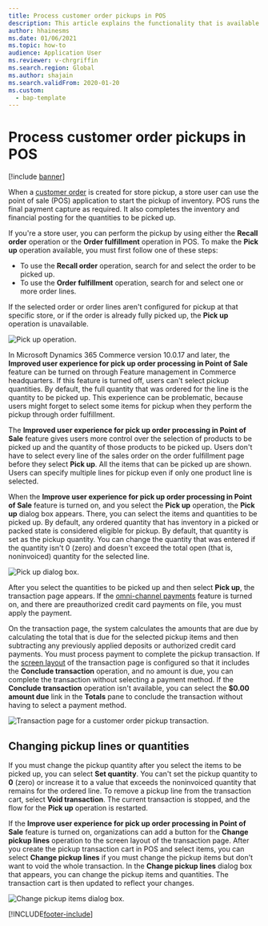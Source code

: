 ```yaml
---
title: Process customer order pickups in POS
description: This article explains the functionality that is available in the point of sale (POS) application for processing customer order pickups.
author: hhainesms
ms.date: 01/06/2021
ms.topic: how-to
audience: Application User
ms.reviewer: v-chrgriffin
ms.search.region: Global
ms.author: shajain
ms.search.validFrom: 2020-01-20
ms.custom: 
  - bap-template
---
```


# Process customer order pickups in POS

[!include [banner](includes/banner.md)]

When a [customer order](customer-orders-overview.md) is created for store pickup, a store user can use the point of sale (POS) application to start the pickup of inventory. POS runs the final payment capture as required. It also completes the inventory and financial posting for the quantities to be picked up.

If you're a store user, you can perform the pickup by using either the **Recall order** operation or the **Order fulfillment** operation in POS. To make the **Pick up** operation available, you must first follow one of these steps:

- To use the **Recall order** operation, search for and select the order to be picked up.
- To use the **Order fulfillment** operation, search for and select one or more order lines.

If the selected order or order lines aren't configured for pickup at that specific store, or if the order is already fully picked up, the **Pick up** operation is unavailable.

![Pick up operation.](media/pickupoperation.png)

In Microsoft Dynamics 365 Commerce version 10.0.17 and later, the **Improved user experience for pick up order processing in Point of Sale** feature can be turned on through Feature management in Commerce headquarters. If this feature is turned off, users can't select pickup quantities. By default, the full quantity that was ordered for the line is the quantity to be picked up. This experience can be problematic, because users might forget to select some items for pickup when they perform the pickup through order fulfillment.

The **Improved user experience for pick up order processing in Point of Sale** feature gives users more control over the selection of products to be picked up and the quantity of those products to be picked up. Users don't have to select every line of the sales order on the order fulfillment page before they select **Pick up**. All the items that can be picked up are shown. Users can specify multiple lines for pickup even if only one product line is selected.

When the **Improve user experience for pick up order processing in Point of Sale** feature is turned on, and you select the **Pick up** operation, the **Pick up** dialog box appears. There, you can select the items and quantities to be picked up. By default, any ordered quantity that has inventory in a picked or packed state is considered eligible for pickup. By default, that quantity is set as the pickup quantity. You can change the quantity that was entered if the quantity isn't 0 (zero) and doesn't exceed the total open (that is, noninvoiced) quantity for the selected line.

![Pick up dialog box.](media/pickupselect.png)

After you select the quantities to be picked up and then select **Pick up**, the transaction page appears. If the [omni-channel payments](omni-channel-payments.md) feature is turned on, and there are preauthorized credit card payments on file, you must apply the payment.

On the transaction page, the system calculates the amounts that are due by calculating the total that is due for the selected pickup items and then subtracting any previously applied deposits or authorized credit card payments. You must process payment to complete the pickup transaction. If the [screen layout](pos-screen-layouts.md) of the transaction page is configured so that it includes the **Conclude transaction** operation, and no amount is due, you can complete the transaction without selecting a payment method. If the **Conclude transaction** operation isn't available, you can select the **$0.00 amount due** link in the **Totals** pane to conclude the transaction without having to select a payment method.

![Transaction page for a customer order pickup transaction.](media/pickupcart.png)

## Changing pickup lines or quantities

If you must change the pickup quantity after you select the items to be picked up, you can select **Set quantity**. You can't set the pickup quantity to **0** (zero) or increase it to a value that exceeds the noninvoiced quantity that remains for the ordered line. To remove a pickup line from the transaction cart, select **Void transaction**. The current transaction is stopped, and the flow for the **Pick up** operation is restarted.

If the **Improve user experience for pick up order processing in Point of Sale** feature is turned on, organizations can add a button for the **Change pickup lines** operation to the screen layout of the transaction page. After you create the pickup transaction cart in POS and select items, you can select **Change pickup lines** if you must change the pickup items but don't want to void the whole transaction. In the **Change pickup lines** dialog box that appears, you can change the pickup items and quantities. The transaction cart is then updated to reflect your changes.

![Change pickup items dialog box.](media/pickupchange.png)


[!INCLUDE[footer-include](../includes/footer-banner.md)]
